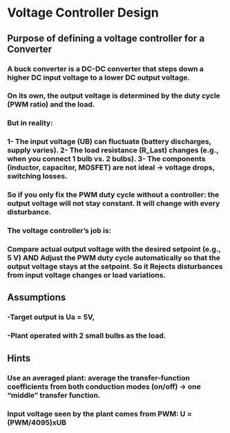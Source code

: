 # Voltage Controller Design
## Purpose of defining a voltage controller for a Converter
### A buck converter is a DC-DC converter that steps down a higher DC input voltage to a lower DC output voltage. 
### On its own, the output voltage is determined by the duty cycle (PWM ratio) and the load.
### But in reality:
### 1- The input voltage (UB) can fluctuate (battery discharges, supply varies). 2- The load resistance (R_Last) changes (e.g., when you connect 1 bulb vs. 2 bulbs). 3- The components (inductor, capacitor, MOSFET) are not ideal → voltage drops, switching losses.
### So if you only fix the PWM duty cycle without a controller: the output voltage will not stay constant. It will change with every disturbance.

### The voltage controller’s job is:
### Compare actual output voltage with the desired setpoint (e.g., 5 V) AND Adjust the PWM duty cycle automatically so that the output voltage stays at the setpoint. So it Rejects disturbances from input voltage changes or load variations.

## Assumptions
### -Target output is Ua = 5V, 
### -Plant operated with 2 small bulbs as the load.
## Hints
### Use an averaged plant: average the transfer-function coefficients from both conduction modes (on/off) → one “middle” transfer function.
### Input voltage seen by the plant comes from PWM: U = (PWM/4095)xUB

